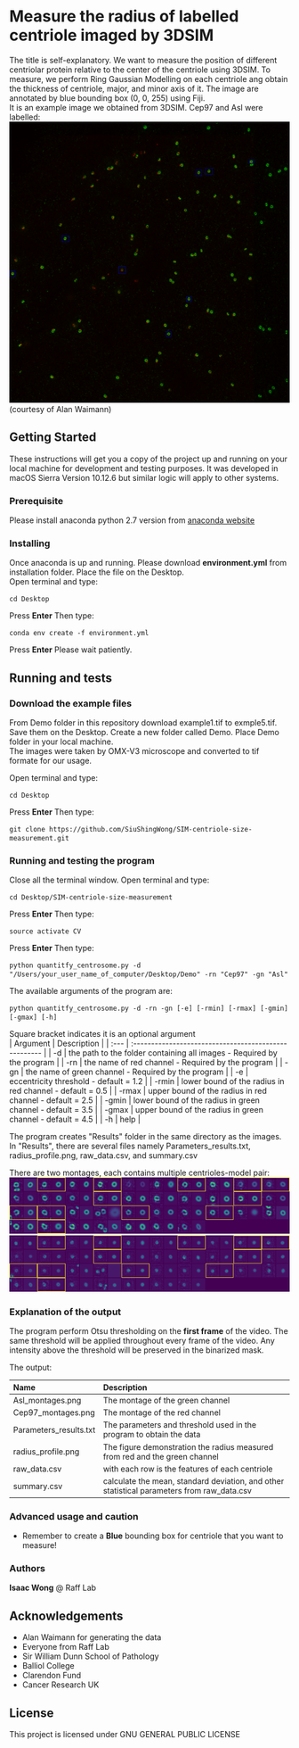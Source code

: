 # Measure the radius of labelled centriole imaged by 3DSIM

The title is self-explanatory. We want to measure the position of different centriolar protein relative to the center of the centriole using 3DSIM. To measure, we perform Ring Gaussian Modelling on each centriole ang obtain the thickness of centriole, major, and minor axis of it. 
The image are annotated by blue bounding box (0, 0, 255) using Fiji.  
It is an example image we obtained from 3DSIM. Cep97 and Asl were labelled:  
![alt text](Images/example1.png)  
(courtesy of Alan Waimann)

## Getting Started

These instructions will get you a copy of the project up and running on your local machine for development and testing purposes. It was developed in macOS Sierra Version 10.12.6 but similar logic will apply to other systems.

### Prerequisite

Please install anaconda python 2.7 version from [anaconda website](https://www.anaconda.com/download/#macos)

### Installing

Once anaconda is up and running. Please download **environment.yml** from installation folder. Place the file on the Desktop.  
Open terminal and type:
```
cd Desktop
```
Press **Enter** Then type:  
```
conda env create -f environment.yml
```
Press **Enter** Please wait patiently.  

## Running and tests
### Download the example files
From Demo folder in this repository download example1.tif to exmple5.tif. Save them on the Desktop. Create a new folder called Demo. Place Demo folder in your local machine.  
The images were taken by OMX-V3 microscope and converted to tif formate for our usage.  

Open terminal and type:  
```
cd Desktop
```

Press **Enter** Then type:  
```
git clone https://github.com/SiuShingWong/SIM-centriole-size-measurement.git
```

### Running and testing the program
Close all the terminal window. Open terminal and type:  
```
cd Desktop/SIM-centriole-size-measurement
```
Press **Enter** Then type:  
```
source activate CV
```
Press **Enter** Then type:  
```
python quantitfy_centrosome.py -d "/Users/your_user_name_of_computer/Desktop/Demo" -rn "Cep97" -gn "Asl"
```
The available arguments of the program are:  
```
python quantitfy_centrosome.py -d -rn -gn [-e] [-rmin] [-rmax] [-gmin] [-gmax] [-h]
```
Square bracket indicates it is an optional argument  
| Argument | Description |
| :--- | :---------------------------------------------------- |
| -d | the path to the folder containing all images - Required by the program |
| -rn | the name of red channel - Required by the program |
| -gn | the name of green channel - Required by the program |
| -e | eccentricity threshold - default = 1.2 |
| -rmin | lower bound of the radius in red channel - default = 0.5 |
| -rmax | upper bound of the radius in red channel - default = 2.5 |
| -gmin | lower bound of the radius in green channel - default = 3.5 |
| -gmax | upper bound of the radius in green channel - default = 4.5 |
| -h | help |
  
The program creates "Results" folder in the same directory as the images. In "Results", there are several files namely Parameters_results.txt, radius_profile.png, raw_data.csv, and summary.csv

There are two montages, each contains multiple centrioles-model pair:
![alt text](Images/Asl_montages.png)  
![alt text](Images/Cep97_montages.png)  

### Explanation of the output
The program perform Otsu thresholding on the **first frame** of the video. The same threshold will be applied throughout every frame of the video. Any intensity above the threshold will be preserved in the binarized mask.  

The output:  
  
| Name | Description |
| :------------ | :-------------------------------------------------------------------------------------------- |
| Asl_montages.png | The montage of the green channel |
| Cep97_montages.png | The montage of the red channel |
| Parameters_results.txt | The parameters and threshold used in the program to obtain the data |
| radius_profile.png | The figure demonstration the radius measured from red and the green channel |
| raw_data.csv | with each row is the features of each centriole |
| summary.csv | calculate the mean, standard deviation, and other statistical parameters from raw_data.csv |
  
### Advanced usage and caution
- Remember to create a **Blue** bounding box for centriole that you want to measure!

### Authors
**Isaac Wong** @ Raff Lab

## Acknowledgements
- Alan Waimann for generating the data
- Everyone from Raff Lab
- Sir William Dunn School of Pathology
- Balliol College
- Clarendon Fund
- Cancer Research UK

## License
This project is licensed under GNU GENERAL PUBLIC LICENSE



